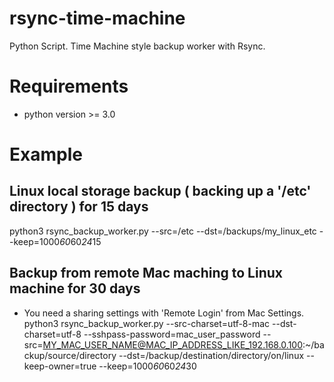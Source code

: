 # rsync-time-machine
Python Script. Time Machine style backup worker with Rsync. 

# Requirements
* python version >= 3.0

# Example
## Linux local storage backup ( backing up a '/etc' directory ) for 15 days
 python3 rsync_backup_worker.py --src=/etc --dst=/backups/my_linux_etc --keep=1000*60*60*24*15
 
## Backup from remote Mac maching to Linux machine for 30 days
* You need a sharing settings with 'Remote Login' from Mac Settings.
 python3 rsync_backup_worker.py --src-charset=utf-8-mac --dst-charset=utf-8 --sshpass-password=mac_user_password --src=MY_MAC_USER_NAME@MAC_IP_ADDRESS_LIKE_192.168.0.100:~/backup/source/directory --dst=/backup/destination/directory/on/linux --keep-owner=true --keep=1000*60*60*24*30
